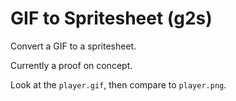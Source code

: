 # GIF to Spritesheet (g2s)

Convert a GIF to a spritesheet.

Currently a proof on concept.

Look at the `player.gif`, then compare to `player.png`.
